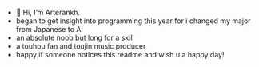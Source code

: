 - 👋 Hi, I’m Arterankh.
- began to get insight into programming this year for i changed my major from Japanese to AI
- an absolute noob but long for a skill
- a touhou fan and toujin music producer
- happy if someone notices this readme and wish u a happy day!
<!---
arterankh/arterankh is a ✨ special ✨ repository because its `README.md` (this file) appears on your GitHub profile.
You can click the Preview link to take a look at your changes.
--->
